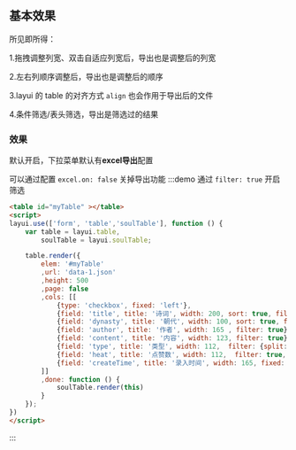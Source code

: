 ## 基本效果
所见即所得：

1.拖拽调整列宽、双击自适应列宽后，导出也是调整后的列宽

2.左右列顺序调整后，导出也是调整后的顺序

3.layui 的 table 的对齐方式 `align` 也会作用于导出后的文件

4.条件筛选/表头筛选，导出是筛选过的结果
### 效果
默认开启，下拉菜单默认有**excel导出**配置

可以通过配置 `excel.on: false` 关掉导出功能
:::demo 通过 `filter: true` 开启筛选
```html
<table id="myTable" ></table>
<script>
layui.use(['form', 'table','soulTable'], function () {
    var table = layui.table,
        soulTable = layui.soulTable;

    table.render({
        elem: '#myTable'
        ,url: 'data-1.json'
        ,height: 500
        ,page: false
        ,cols: [[
            {type: 'checkbox', fixed: 'left'},
            {field: 'title', title: '诗词', width: 200, sort: true, filter: true},
            {field: 'dynasty', title: '朝代', width: 100, sort: true, filter: true},
            {field: 'author', title: '作者', width: 165 , filter: true},
            {field: 'content', title: '内容', width: 123, filter: true},
            {field: 'type', title: '类型', width: 112,  filter: {split:','}, sort:true},
            {field: 'heat', title: '点赞数', width: 112,  filter: true, fixed: 'right', sort:true},
            {field: 'createTime', title: '录入时间', width: 165, fixed: 'right'},
        ]]
        ,done: function () {
            soulTable.render(this)
        }
    });
})
</script>
```
:::
